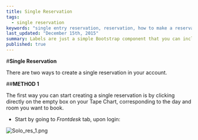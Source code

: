 ```yaml
---
title: Single Reservation
tags: 
  - single reservation
keywords: "single entry reservation, reservation, how to make a reservation"
last_updated: "December 15th, 2015"
summary: Labels are just a simple Bootstrap component that you can include in your pages as needed. They represent one of many Bootstrap options you can include in your theme.
published: true
---
```



 


#**Single Reservation**  

There are two ways to create a single reservation in your account.  

##**METHOD 1**  

The first way you can start creating a single reservation is by clicking directly on the empty box on your Tape Chart, corresponding to the day and room you want to book. 

 - Start by going to _Frontdesk_ tab, upon login:  
 
 ![Solo_res_1.png]({{site.baseurl}}/images/Solo_res_1.png)




